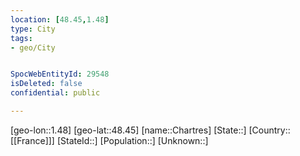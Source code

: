 ```yaml
---
location: [48.45,1.48]
type: City
tags:
- geo/City


SpocWebEntityId: 29548
isDeleted: false
confidential: public

---
```

[geo-lon::1.48]
[geo-lat::48.45]
[name::Chartres]
[State::]
[Country::[[France]]]
[StateId::]
[Population::]
[Unknown::]


